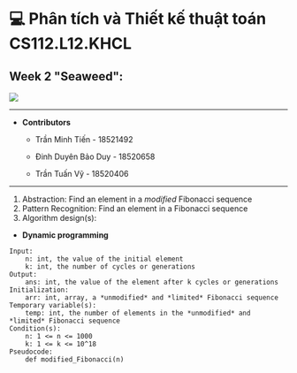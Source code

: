 # 💻 Phân tích và Thiết kế thuật toán CS112.L12.KHCL
## Week 2 "Seaweed":

![](https://portal.uit.edu.vn/Styles/profi/images/logo186x150.png)

---
- **Contributors**

	- Trần Minh Tiến - 18521492

	- Đinh Duyên Bảo Duy - 18520658

	- Trần Tuấn Vỹ - 18520406

----
1. Abstraction: Find an element in a *modified* Fibonacci sequence
2. Pattern Recognition: Find an element in a Fibonacci sequence
3. Algorithm design(s):
- **Dynamic programming**
```
Input:
	n: int, the value of the initial element
	k: int, the number of cycles or generations
Output:
	ans: int, the value of the element after k cycles or generations
Initialization:
	arr: int, array, a *unmodified* and *limited* Fibonacci sequence
Temporary variable(s):
	temp: int, the number of elements in the *unmodified* and *limited* Fibonacci sequence
Condition(s):
	n: 1 <= n <= 1000
	k: 1 <= k <= 10^18
Pseudocode:
	def modified_Fibonacci(n)
		
```
